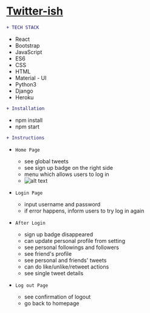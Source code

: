 # [Twitter-ish](https://my-twitter-ish.herokuapp.com/)
```diff
+ TECH STACK
```
* React
* Bootstrap
* JavaScript
* ES6
* CSS
* HTML
* Material - UI
* Python3
* Django
* Heroku

```diff
+ Installation
```
* npm install
* npm start

```diff
+ Instructions
```

- ```Home Page ```
  - see global tweets
  - see sign up badge on the right side
  - menu which allows users to log in
  - ![alt text]()
  
- ```Login Page ```
  - input username and password
  - if error happens, inform users to try log in again
  
- ```After Login```
  - sign up badge disappeared
  - can update personal profile from setting
  - see personal followings and followers
  - see friend's profile
  - see personal and friends' tweets
  - can do like/unlike/retweet actions
  - see single tweet details
  
- ```Log out Page ```
  - see confirmation of logout
  - go back to homepage
